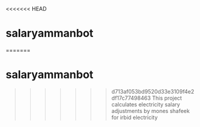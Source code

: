 <<<<<<< HEAD
# salaryammanbot

=======
# salaryammanbot

>>>>>>> d713af053bd9520d33e3109f4e2df17c77498463
This project calculates electricity salary adjustments by mones shafeek for irbid electricity 
